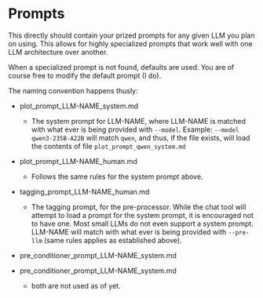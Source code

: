 # Prompts
This directly should contain your prized prompts for any given LLM you plan on using. This allows for highly specialized prompts that work well with one LLM architecture over another.

When a specialized prompt is not found, defaults are used. You are of course free to modify the default prompt (I do).

The naming convention happens thusly:

- plot_prompt_LLM-NAME_system.md
    - The system prompt for LLM-NAME, where LLM-NAME is matched with what ever is being provided with `--model`. Example: `--model qwen3-235B-A22B` will match `qwen`, and thus, if the file exists, will load the contents of file `plot_prompt_qwen_system.md`
- plot_prompt_LLM-NAME_human.md
    - Follows the same rules for the system prompt above.

- tagging_prompt_LLM-NAME_human.md
    - The tagging prompt, for the pre-processor. While the chat tool will attempt to load a prompt for the system prompt, it is encouraged not to have one. Most small LLMs do not even support a system prompt. LLM-NAME will match with what ever is being provided with `--pre-llm` (same rules applies as established above).

- pre_conditioner_prompt_LLM-NAME_system.md
- pre_conditioner_prompt_LLM-NAME_system.md
    - both are not used as of yet.
